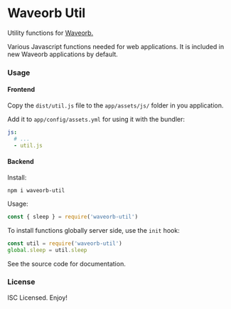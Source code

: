 # Waveorb Util

Utility functions for [Waveorb.](https://waveorb.com)

Various Javascript functions needed for web applications. It is included in new Waveorb applications by default.

### Usage

#### Frontend

Copy the `dist/util.js` file to the `app/assets/js/` folder in you application.

Add it to `app/config/assets.yml` for using it with the bundler:

```yml
js:
  # ...
  - util.js
```

#### Backend

Install:
```
npm i waveorb-util
```

Usage:
```js
const { sleep } = require('waveorb-util')
```

To install functions globally server side, use the `init` hook:

```js
const util = require('waveorb-util')
global.sleep = util.sleep
```

See the source code for documentation.

### License

ISC Licensed. Enjoy!

